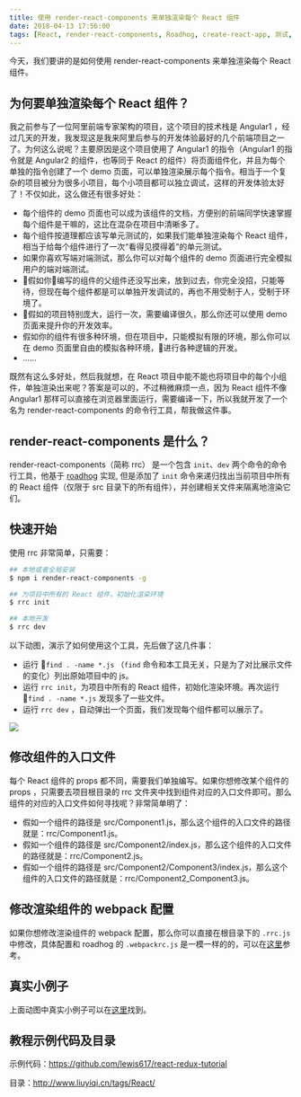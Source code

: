 ```yaml
---
title: 使用 render-react-components 来单独渲染每个 React 组件
date: 2018-04-13 17:56:00
tags: [React, render-react-components, Roadhog, create-react-app, 测试, 单元测试]
---
```


今天，我们要讲的是如何使用 render-react-components 来单独渲染每个 React 组件。

<!--more-->

## 为何要单独渲染每个 React 组件？

我之前参与了一位阿里前端专家架构的项目，这个项目的技术栈是 Angular1 ，经过几天的开发，我发现这是我来阿里后参与的开发体验最好的几个前端项目之一了。为何这么说呢？主要原因是这个项目使用了 Angular1 的指令（Angular1 的指令就是 Angular2 的组件，也等同于 React 的组件）将页面组件化，并且为每个单独的指令创建了一个 demo 页面，可以单独渲染展示每个指令。相当于一个复杂的项目被分为很多小项目，每个小项目都可以独立调试，这样的开发体验太好了！不仅如此，这么做还有很多好处：

- 每个组件的 demo 页面也可以成为该组件的文档，方便别的前端同学快速掌握每个组件是干嘛的，这比在混杂在项目中清晰多了。
- 每个组件按道理都应该写单元测试的，如果我们能单独渲染每个 React 组件，相当于给每个组件进行了一次“看得见摸得着”的单元测试。
- 如果你喜欢写端对端测试，那么你可以对每个组件的 demo 页面进行完全模拟用户的端对端测试。
- 假如你编写的组件的父组件还没写出来，放到过去，你完全没招，只能等待，但现在每个组件都是可以单独开发调试的，再也不用受制于人，受制于环境了。
- 假如的项目特别庞大，运行一次，需要编译很久，那么你还可以使用 demo 页面来提升你的开发效率。
- 假如你的组件有很多种环境，但在项目中，只能模拟有限的环境，那么你可以在 demo 页面里自由的模拟各种环境，进行各种逻辑的开发。
- ……

既然有这么多好处，然后我就想，在 React 项目中能不能也将项目中的每个小组件，单独渲染出来呢？答案是可以的，不过稍微麻烦一点，因为 React 组件不像 Angular1 那样可以直接在浏览器里面运行，需要编译一下，所以我就开发了一个名为 render-react-components 的命令行工具，帮我做这件事。

## render-react-components 是什么？

render-react-components（简称 rrc） 是一个包含 `init`、`dev` 两个命令的命令行工具，他基于 [roadhog](https://github.com/sorrycc/roadhog) 实现, 但是添加了 `init` 命令来递归找出当前项目中所有的 React 组件（仅限于 src 目录下的所有组件），并创建相关文件来隔离地渲染它们。

## 快速开始

使用 rrc 非常简单，只需要：

```bash
## 本地或者全局安装
$ npm i render-react-components -g

## 为项目中所有的 React 组件，初始化渲染环境
$ rrc init

## 本地开发
$ rrc dev

```

以下动图，演示了如何使用这个工具，先后做了这几件事：

- 运行 `find . -name *.js` （`find` 命令和本工具无关，只是为了对比展示文件的变化）列出原始项目中的 js。
- 运行 `rrc init`，为项目中所有的 React 组件，初始化渲染环境。再次运行 `find . -name *.js` 发现多了一些文件。
- 运行 `rrc dev` ，自动弹出一个页面，我们发现每个组件都可以展示了。

![](https://img.alicdn.com/tfs/TB1VPzQnHGYBuNjy0FoXXciBFXa-894-444.gif)

## 修改组件的入口文件

每个 React 组件的 props 都不同，需要我们单独编写。如果你想修改某个组件的 props ，只需要去项目根目录的 rrc 文件夹中找到组件对应的入口文件即可。那么组件的对应的入口文件如何寻找呢？非常简单明了：

- 假如一个组件的路径是 src/Component1.js，那么这个组件的入口文件的路径就是：rrc/Component1.js。
- 假如一个组件的路径是 src/Component2/index.js，那么这个组件的入口文件的路径就是：rrc/Component2.js。
- 假如一个组件的路径是 src/Component2/Component3/index.js，那么这个组件的入口文件的路径就是：rrc/Component2_Component3.js。

## 修改渲染组件的 webpack 配置

如果你想修改渲染组件的 webpack 配置，那么你可以直接在根目录下的 `.rrc.js` 中修改，具体配置和 roadhog 的 `.webpackrc.js` 是一模一样的的，可以在[这里](https://github.com/sorrycc/roadhog/blob/master/README_zh-cn.md#%E9%85%8D%E7%BD%AE)参考。

## 真实小例子

上面动图中真实小例子可以在[这里](https://github.com/lewis617/render-react-components/tree/master/examples/dead-simple)找到。

## 教程示例代码及目录

示例代码：<https://github.com/lewis617/react-redux-tutorial>

目录：<http://www.liuyiqi.cn/tags/React/>